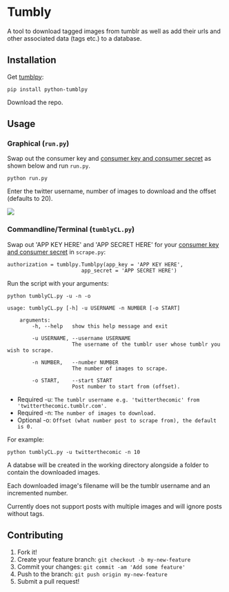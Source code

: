 # Tumbly

A tool to download tagged images from tumblr as well as add their urls and other associated data (tags etc.) to a database.

## Installation

Get [tumblpy](https://github.com/michaelhelmick/python-tumblpy):


    pip install python-tumblpy
    

Download the repo.

## Usage

### Graphical (```run.py```)

Swap out the consumer key and [consumer key and consumer secret](https://www.tumblr.com/docs/en/api/v2) as shown below and run ```run.py```.

    python run.py
   
Enter the twitter username, number of images to download and the offset (defaults to 20).

![](https://gitlab.com/PyQT/tumbly/raw/267f5e6a62a9da9753f6bbd2ed63916c883063b8/assets/screenshots/tumbly_screenshot.png)

### Commandline/Terminal (```tumblyCL.py```)


Swap out 'APP KEY HERE' and 'APP SECRET HERE' for your [consumer key and consumer secret](https://www.tumblr.com/docs/en/api/v2) in ```scrape.py```:

    authorization = tumblpy.Tumblpy(app_key = 'APP KEY HERE',
					    	app_secret = 'APP SECRET HERE')


Run the script with your arguments:

    python tumblyCL.py -u -n -o
    
    usage: tumblyCL.py [-h] -u USERNAME -n NUMBER [-o START]

        arguments:
            -h, --help   show this help message and exit
        
            -u USERNAME, --username USERNAME
                         The username of the tumblr user whose tumblr you wish to scrape.
                     
            -n NUMBER,   --number NUMBER
                         The number of images to scrape.
                     
            -o START,    --start START
                         Post number to start from (offset).
		
- Required -u: ```The tumblr username e.g. 'twitterthecomic' from 'twitterthecomic.tumblr.com'.```
- Required -n: ```The number of images to download.```
- Optional -o: ```Offset (what number post to scrape from), the default is 0.```


For example:

    python tumblyCL.py -u twitterthecomic -n 10

A databse will be created in the working directory alongside a folder to contain the downloaded images.

Each downloaded image's filename will be the tumblr username and an incremented number.

Currently does not support posts with multiple images and will ignore posts without tags.
		
## Contributing
1. Fork it!
2. Create your feature branch: `git checkout -b my-new-feature`
3. Commit your changes: `git commit -am 'Add some feature'`
4. Push to the branch: `git push origin my-new-feature`
5. Submit a pull request!


